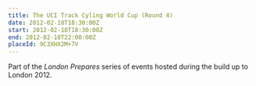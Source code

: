 ```yaml
---
title: The UCI Track Cyling World Cup (Round 4)
date: 2012-02-18T18:30:00Z
start: 2012-02-18T18:30:00Z
end: 2012-02-18T22:00:00Z
placeId: 9C3XHX2M+7V
---
```

Part of the *London Prepares* series of events hosted during the build up to London 2012.
